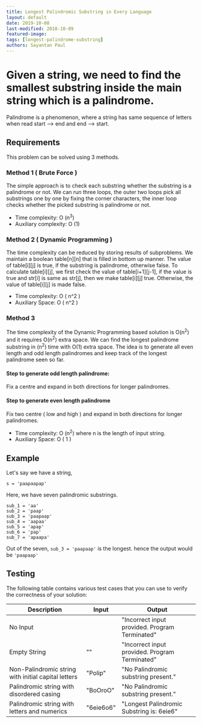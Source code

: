 ```yaml
---
title: Longest Palindromic Substring in Every Language
layout: default
date: 2019-10-08
last-modified: 2018-10-09
featured-image:
tags: [longest-palindrome-substring]
authors: Sayantan Paul
---
```

# Given a string, we need to find the smallest substring inside the main string which is a palindrome.
Palindrome is a phenomenon, where a string has same sequence of letters when read start --> end and end --> start.

## Requirements

This problem can be solved using 3 methods.

### Method 1 ( Brute Force )
The simple approach is to check each substring whether the substring is a palindrome or not. We can run three loops, the outer two loops pick all substrings one by one by fixing the corner characters, the inner loop checks whether the picked substring is palindrome or not.

- Time complexity: O (n<sup>3</sup>)
- Auxiliary complexity: O (1)


### Method 2 ( Dynamic Programming )
The time complexity can be reduced by storing results of subproblems. We maintain a boolean table[n][n] that is filled in bottom up manner. The value of table[i][j] is true, if the substring is palindrome, otherwise false. To calculate table[i][j], we first check the value of table[i+1][j-1], if the value is true and str[i] is same as str[j], then we make table[i][j] true. Otherwise, the value of table[i][j] is made false.
- Time complexity: O ( n^2 )
- Auxiliary Space: O ( n^2 ) 

### Method 3
The time complexity of the Dynamic Programming based solution is O(n<sup>2</sup>) and it requires O(n<sup>2</sup>) extra space. We can find the longest palindrome substring in (n<sup>2</sup>) time with O(1) extra space. The idea is to generate all even length and odd length palindromes and keep track of the longest palindrome seen so far.

#### Step to generate odd length palindrome:
Fix a centre and expand in both directions for longer palindromes.


#### Step to generate even length palindrome
Fix two centre ( low and high ) and expand in both directions for longer palindromes.
- Time complexity: O (n<sup>2</sup>) where n is the length of input string.
- Auxiliary Space: O ( 1 )

## Example

Let's say we have a string,

```
s = 'paapaapap'
```
Here, we have seven palindromic substrings. 
```
sub_1 = 'aa'
sub_2 = 'paap'
sub_3 = 'paapaap'
sub_4 = 'aapaa'
sub_5 = 'apap'
sub_6 = 'pap'
sub_7 = 'apaapa'
```
Out of the seven,  `sub_3 = 'paapaap'` is the longest. hence the output would be `'paapaap'`

## Testing

The following table contains various test cases that you can use to verify the correctness of your solution:

| Description | Input | Output |
|-------------|-------|--------|
| No Input    |       |"Incorrect input provided. Program Terminated"|
|Empty String|""|"Incorrect input provided. Program Terminated"|
|Non-Palindromic string with initial capital letters|"Polip"|"No Palindromic substring present."|
|Palindromic string with disordered casing|"BoOroO"|"No Palindromic substring present."|
|Palindromic string with letters and numerics|"6eie6o6"|"Longest Palindromic Substring is: 6eie6"|
